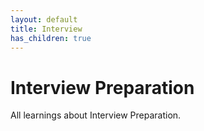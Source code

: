 ```yaml
---
layout: default
title: Interview
has_children: true
---
```


# Interview Preparation

All learnings about Interview Preparation.
